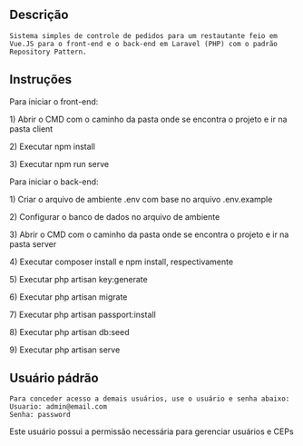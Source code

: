 ## Descrição

    Sistema simples de controle de pedidos para um restautante feio em Vue.JS para o front-end e o back-end em Laravel (PHP) com o padrão Repository Pattern.

## Instruções

<p>Para iniciar o front-end:</p>
    	<p>1) Abrir o CMD com o caminho da pasta onde se encontra o projeto e ir na pasta client</p>
    	<p>2) Executar npm install</p>
    	<p>3) Executar npm run serve</p>
<p>Para iniciar o back-end:</p>
    	<p>1) Criar o arquivo de ambiente .env com base no arquivo .env.example</p>
    	<p>2) Configurar o banco de dados no arquivo de ambiente</p>
   	  <p>3) Abrir o CMD com o caminho da pasta onde se encontra o projeto e ir na pasta server</p>
    	<p>4) Executar composer install e npm install, respectivamente</p>
    	<p>5) Executar php artisan key:generate</p>
    	<p>6) Executar php artisan migrate</p>
    	<p>7) Executar php artisan passport:install</p>
    	<p>8) Executar php artisan db:seed</p>
    	<p>9) Executar php artisan serve</p>

## Usuário pádrão
	
	Para conceder acesso a demais usuários, use o usuário e senha abaixo:
	Usuario: admin@email.com
	Senha: password
  
  Este usuário possui a permissão necessária para gerenciar usuários e CEPs

